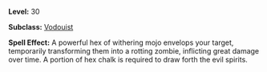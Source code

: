 <!-- TITLE: Spell: Turn To Zombie -->

**Level:** 30

**Subclass:** [Vodouist](vodouist)

**Spell Effect:**  A powerful hex of withering mojo envelops your target, temporarily transforming them into a rotting zombie, inflicting great damage over time.  A portion of hex chalk is required to draw forth the evil spirits.